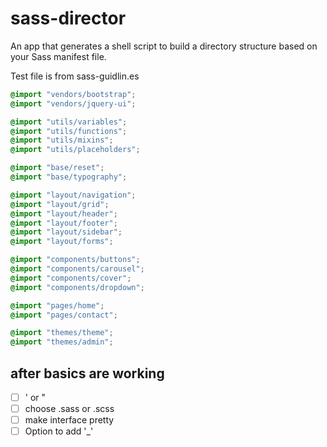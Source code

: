 sass-director
=============

An app that generates a shell script to build a directory structure based on your Sass manifest file.

Test file is from sass-guidlin.es

```scss
@import "vendors/bootstrap";
@import "vendors/jquery-ui";

@import "utils/variables";
@import "utils/functions";
@import "utils/mixins";
@import "utils/placeholders";

@import "base/reset";
@import "base/typography";

@import "layout/navigation";
@import "layout/grid";
@import "layout/header";
@import "layout/footer";
@import "layout/sidebar";
@import "layout/forms";

@import "components/buttons";
@import "components/carousel";
@import "components/cover";
@import "components/dropdown";

@import "pages/home";
@import "pages/contact";

@import "themes/theme";
@import "themes/admin";
```

after basics are working
---
- [ ] ' or "
- [ ] choose .sass or .scss
- [ ] make interface pretty
- [ ] Option to add '_'